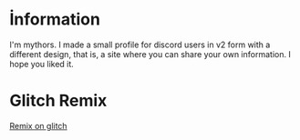 # İnformation
I'm mythors. I made a small profile for discord users in v2 form with a different design, that is, a site where you can share your own information. I hope you liked it.
#  Glitch Remix
<p class="lead"><a href="https://glitch.com/edit/#!/motion42-profile-site-v2">Remix on glitch<i class="fab fa-glitch"></i></a></p>


